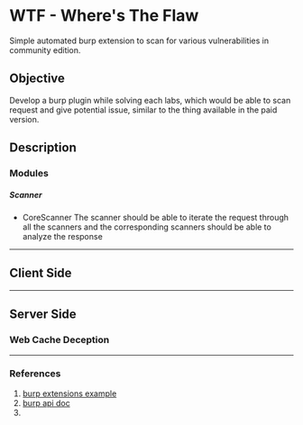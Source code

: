 # WTF - Where's The Flaw

Simple automated burp extension to scan for various vulnerabilities in community edition. 

## Objective
Develop a burp plugin while solving each labs, which would be able to scan request and give potential issue, similar to the thing available in the paid version.

## Description

### Modules

##### Scanner

- CoreScanner
The scanner should be able to iterate the request through all the scanners and the corresponding
scanners should be able to analyze the response



---
## Client Side

---
## Server Side


### Web Cache Deception



---
### References

1. [burp extensions example](https://github.com/PortSwigger/burp-extensions-montoya-api-examples)
2. [burp api doc](https://portswigger.github.io/burp-extensions-montoya-api/javadoc/index.html)
3. 